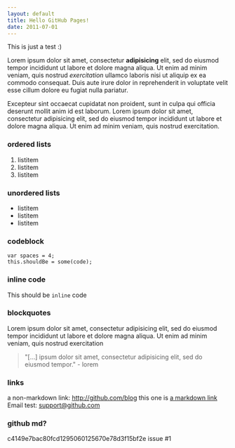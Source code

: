 ```yaml
---
layout: default
title: Hello GitHub Pages!
date: 2011-07-01
---
```


This is just a test :)

Lorem ipsum dolor sit amet, consectetur **adipisicing** elit, sed do eiusmod tempor incididunt ut labore et dolore magna aliqua. Ut enim ad minim veniam, quis nostrud *exercitation* ullamco laboris nisi ut aliquip ex ea commodo consequat. Duis aute irure dolor in reprehenderit in voluptate velit esse cillum dolore eu fugiat nulla pariatur. 

Excepteur sint occaecat cupidatat non proident, sunt in culpa qui officia deserunt mollit anim id est laborum. Lorem ipsum dolor sit amet, consectetur adipisicing elit, sed do eiusmod tempor incididunt ut labore et dolore magna aliqua. Ut enim ad minim veniam, quis nostrud exercitation.

### ordered lists

1. listitem
2. listitem
3. listitem

### unordered lists

- listitem
- listitem
- listitem

### codeblock

    var spaces = 4;
    this.shouldBe = some(code);
    
### inline code

This should be ```inline``` code

### blockquotes

Lorem ipsum dolor sit amet, consectetur adipisicing elit, sed do eiusmod tempor incididunt ut labore et dolore magna aliqua. Ut enim ad minim veniam, quis nostrud exercitation

> "[...] ipsum dolor sit amet, consectetur adipisicing elit, sed do eiusmod tempor." - lorem

### links

a non-markdown link: http://github.com/blog
this one is [a markdown link](http://github.com/blog)
Email test: support@github.com

### github md?

c4149e7bac80fcd1295060125670e78d3f15bf2e
issue #1
